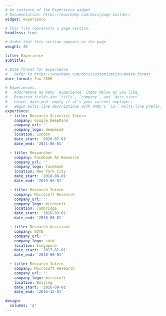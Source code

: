 ```yaml
---
# An instance of the Experience widget.
# Documentation: https://wowchemy.com/docs/page-builder/
widget: experience

# This file represents a page section.
headless: true

# Order that this section appears on the page.
weight: 40

title: Experience
subtitle:

# Date format for experience
#   Refer to https://wowchemy.com/docs/customization/#date-format
date_format: Jan 2006

# Experiences.
#   Add/remove as many `experience` items below as you like.
#   Required fields are `title`, `company`, and `date_start`.
#   Leave `date_end` empty if it's your current employer.
#   Begin multi-line descriptions with YAML's `|2-` multi-line prefix.
experience:
  - title: Research Scientist Intern
    company: Google DeepMind
    company_url: ''
    company_logo: deepmind
    location: London
    date_start: '2020-07-01'
    date_end: '2021-06-01'

  - title: Researcher
    company: Facebook AI Research
    company_url: ''
    company_logo: facebook
    location: New York City
    date_start: '2018-08-01'
    date_end: '2019-08-01'

  - title: Research Intern
    company: Microsoft Research
    company_url: ''
    company_logo: microsoft
    location: Cambridge
    date_start: '2018-03-01'
    date_end: '2018-06-01'

  - title: Research Assistant
    company: SUTD
    company_url: ''
    company_logo: sutd
    location: Singapore
    date_start: '2017-02-01'
    date_end: '2018-06-01'

  - title: Research Intern
    company: Microsoft Research
    company_url: ''
    company_logo: microsoft
    location: Beijing
    date_start: '2016-09-01'
    date_end: '2016-12-01'

design:
  columns: '2'
---
```

